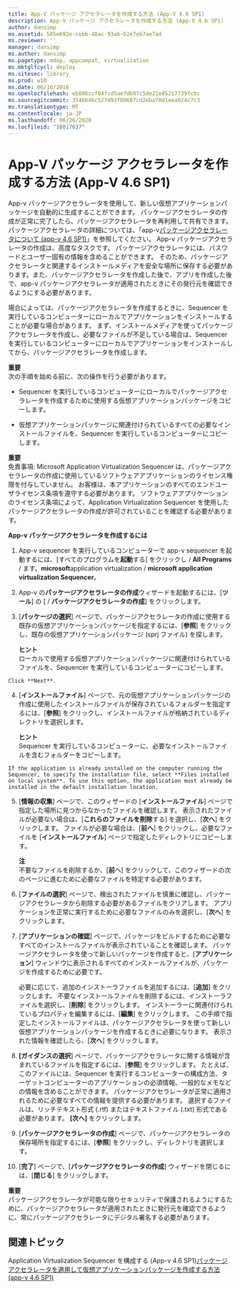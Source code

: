 ```yaml
---
title: App-V パッケージ アクセラレータを作成する方法 (App-V 4.6 SP1)
description: App-V パッケージ アクセラレータを作成する方法 (App-V 4.6 SP1)
author: dansimp
ms.assetid: 585e692e-cebb-48ac-93ab-b2e7eb7ae7ad
ms.reviewer: ''
manager: dansimp
ms.author: dansimp
ms.pagetype: mdop, appcompat, virtualization
ms.mktglfcycl: deploy
ms.sitesec: library
ms.prod: w10
ms.date: 06/16/2016
ms.openlocfilehash: eb806ccf04fcd5ae7db87c5de21e85217739fcbc
ms.sourcegitcommit: 354664bc527d93f80687cd2eba70d1eea024c7c3
ms.translationtype: MT
ms.contentlocale: ja-JP
ms.lasthandoff: 06/26/2020
ms.locfileid: "10817637"
---
```

# App-V パッケージ アクセラレータを作成する方法 (App-V 4.6 SP1)


App-v パッケージアクセラレータを使用して、新しい仮想アプリケーションパッケージを自動的に生成することができます。 パッケージアクセラレータの作成が正常に完了したら、パッケージアクセラレータを再利用して共有できます。 パッケージアクセラレータの詳細については、「app-v[パッケージアクセラレータについて (app-v 4.6 SP1)](about-app-v-package-accelerators--app-v-46-sp1-.md)」を参照してください。 App-v パッケージアクセラレータの作成は、高度なタスクです。 パッケージアクセラレータには、パスワードとユーザー固有の情報を含めることができます。 そのため、パッケージアクセラレータと関連するインストールメディアを安全な場所に保存する必要があります。また、パッケージアクセラレータを作成した後で、アプリを作成した後で、app-v パッケージアクセラレータが適用されたときにその発行元を確認できるようにする必要があります。

場合によっては、パッケージアクセラレータを作成するときに、Sequencer を実行しているコンピューターにローカルでアプリケーションをインストールすることが必要な場合があります。 まず、インストールメディアを使ってパッケージアクセラレータを作成し、必要なファイルが不足している場合は、Sequencer を実行しているコンピューターにローカルでアプリケーションをインストールしてから、パッケージアクセラレータを作成します。

**重要**  
次の手順を始める前に、次の操作を行う必要があります。

-   Sequencer を実行しているコンピューターにローカルでパッケージアクセラレータを作成するために使用する仮想アプリケーションパッケージをコピーします。

-   仮想アプリケーションパッケージに関連付けられているすべての必要なインストールファイルを、Sequencer を実行しているコンピューターにコピーします。



**重要**  
免責事項: Microsoft Application Virtualization Sequencer は、パッケージアクセラレータの作成に使用しているソフトウェアアプリケーションのライセンス権限を付与していません。 お客様は、本アプリケーションのすべてのエンドユーザライセンス条項を遵守する必要があります。 ソフトウェアアプリケーションのライセンス条項によって、Application Virtualization Sequencer を使用したパッケージアクセラレータの作成が許可されていることを確認する必要があります。



**App-v パッケージアクセラレータを作成するには**

1.  App-v sequencer を実行しているコンピューターで app-v sequencer を起動するには、[すべてのプログラムを**起動**する] をクリックし  /  **All Programs**  /  ます。**microsoft**application virtualization  /  **microsoft application virtualization Sequencer**。

2.  App-v の**パッケージアクセラレータの作成**ウィザードを起動するには、[**ツール**] の [  /  **パッケージアクセラレータの作成**] をクリックします。

3.  [**パッケージの選択**] ページで、パッケージアクセラレータの作成に使用する既存の仮想アプリケーションパッケージを指定するには、[**参照**] をクリックし、既存の仮想アプリケーションパッケージ (sprj ファイル) を探します。

    **ヒント**  
    ローカルで使用する仮想アプリケーションパッケージに関連付けられているファイルを、Sequencer を実行しているコンピューターにコピーします。



~~~
Click **Next**.
~~~

4. [**インストールファイル**] ページで、元の仮想アプリケーションパッケージの作成に使用したインストールファイルが保存されているフォルダーを指定するには、[**参照**] をクリックし、インストールファイルが格納されているディレクトリを選択します。

   **ヒント**  
   Sequencer を実行しているコンピューターに、必要なインストールファイルを含むフォルダーをコピーします。



~~~
If the application is already installed on the computer running the Sequencer, to specify the installation file, select **Files installed on local system**. To use this option, the application must already be installed in the default installation location.
~~~

5. [**情報の収集**] ページで、このウィザードの [**インストールファイル**] ページで指定した場所に見つからなかったファイルを確認します。 表示されたファイルが必要ない場合は、[**これらのファイルを削除**する] を選択し、[**次へ**] をクリックします。 ファイルが必要な場合は、[**前へ**] をクリックし、必要なファイルを [**インストールファイル**] ページで指定したディレクトリにコピーします。

   **注**  
   不要なファイルを削除するか、[**前**へ] をクリックして、このウィザードの次のページに進むために必要なファイルを特定する必要があります。



6. [**ファイルの選択**] ページで、検出されたファイルを慎重に確認し、パッケージアクセラレータから削除する必要があるファイルをクリアします。 アプリケーションを正常に実行するために必要なファイルのみを選択し、[**次へ**] をクリックします。

7. [**アプリケーションの確認**] ページで、パッケージをビルドするために必要なすべてのインストールファイルが表示されていることを確認します。 パッケージアクセラレータを使って新しいパッケージを作成すると、[**アプリケーション**] ウィンドウに表示されるすべてのインストールファイルが、パッケージを作成するために必要です。

   必要に応じて、追加のインストーラファイルを追加するには、[**追加**] をクリックします。 不要なインストールファイルを削除するには、インストーラファイルを選択し、[**削除**] をクリックします。 インストーラーに関連付けられているプロパティを編集するには、[**編集**] をクリックします。 この手順で指定したインストールファイルは、パッケージアクセラレータを使って新しい仮想アプリケーションパッケージを作成するときに必要になります。 表示された情報を確認したら、[**次へ**] をクリックします。

8. **[ガイダンスの選択**] ページで、パッケージアクセラレータに関する情報が含まれているファイルを指定するには、[**参照**] をクリックします。 たとえば、このファイルには、Sequencer を実行するコンピューターの構成方法、ターゲットコンピューターのアプリケーションの必須情報、一般的なメモなどの情報を含めることができます。 パッケージアクセラレータが正常に適用されるために必要なすべての情報を提供する必要があります。 選択するファイルは、リッチテキスト形式 (.rtf) またはテキストファイル (.txt) 形式である必要があります。 **[次へ]** をクリックします。

9. [**パッケージアクセラレータの作成**] ページで、パッケージアクセラレータの保存場所を指定するには、[**参照**] をクリックし、ディレクトリを選択します。

10. [**完了**] ページで、[**パッケージアクセラレータの作成**] ウィザードを閉じるには、[**閉じる**] をクリックします。

   **重要**  
   パッケージアクセラレータが可能な限りセキュリティで保護されるようにするために、パッケージアクセラレータが適用されたときに発行元を確認できるように、常にパッケージアクセラレータにデジタル署名する必要があります。



## 関連トピック


Application Virtualization Sequencer を構成する (App-v 4.6 SP1)[パッケージアクセラレータを適用して仮想アプリケーションパッケージを作成する方法 (app-v 4.6 SP1)](how-to-apply-a-package-accelerator-to-create-a-virtual-application-package---app-v-46-sp1-.md)










